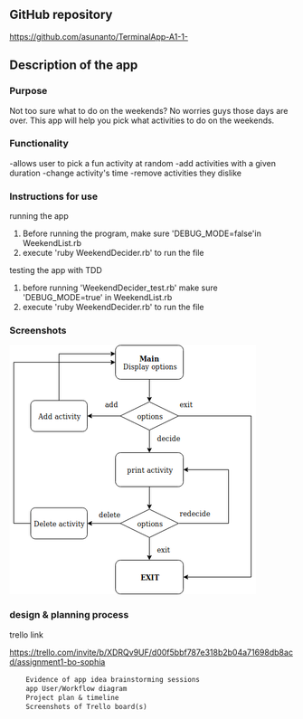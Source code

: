 
## GitHub repository
https://github.com/asunanto/TerminalApp-A1-1-

## Description of the app
### Purpose
Not too sure what to do on the weekends? No worries guys those days are over.
This app will help you pick what activities to do on the weekends.

### Functionality
-allows user to pick a fun activity at random
-add activities with a given duration 
-change activity's time
-remove activities they dislike

### Instructions for use
running the app
1) Before running the program, make sure 'DEBUG_MODE=false'in WeekendList.rb
2) execute 'ruby WeekendDecider.rb' to run the file

testing the app with TDD
1) before running 'WeekendDecider_test.rb' make sure 'DEBUG_MODE=true' in WeekendList.rb
2) execute 'ruby WeekendDecider.rb' to run the file

### Screenshots
![flowchart](docs/flowchart.png)
 
### design & planning process 
trello link

https://trello.com/invite/b/XDRQv9UF/d00f5bbf787e318b2b04a71698db8acd/assignment1-bo-sophia
        
        Evidence of app idea brainstorming sessions
        app User/Workflow diagram
        Project plan & timeline
        Screenshots of Trello board(s)

